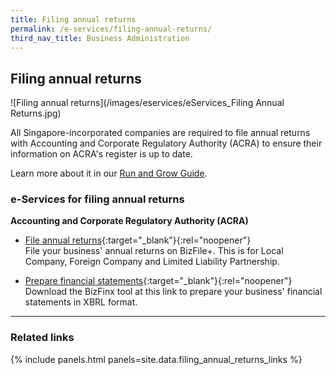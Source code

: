 ```yaml
---
title: Filing annual returns
permalink: /e-services/filing-annual-returns/
third_nav_title: Business Administration
---
```


## Filing annual returns

![Filing annual returns](/images/eservices/eServices_Filing Annual Returns.jpg)

All Singapore-incorporated companies are required to file annual returns with Accounting and Corporate Regulatory Authority (ACRA) to ensure their information on ACRA's register is up to date.

Learn more about it in our [Run and Grow Guide](/run-and-grow/annual-returns/).

### e-Services for filing annual returns

**Accounting and Corporate Regulatory Authority (ACRA)**

- [File annual returns](https://www.bizfile.gov.sg/){:target="_blank"}{:rel="noopener"}
  <br>File your business' annual returns on BizFile+. This is for Local Company, Foreign Company and Limited Liability Partnership.

- [Prepare financial statements](https://www.acra.gov.sg/xbrl-filing-and-resources/download){:target="_blank"}{:rel="noopener"}
  <br>Download the BizFinx tool at this link to prepare your business' financial statements in XBRL format.

---

### Related links

{% include panels.html panels=site.data.filing_annual_returns_links %}
